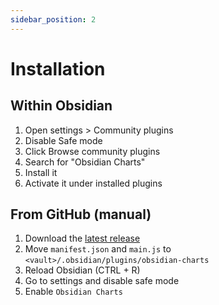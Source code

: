 ```yaml
---
sidebar_position: 2
---
```


# Installation

## Within Obsidian

1.  Open settings > Community plugins
2.  Disable Safe mode
3.  Click Browse community plugins
4.  Search for "Obsidian Charts"
5.  Install it
6.  Activate it under installed plugins

## From GitHub (manual)

1.  Download the [latest release](https://github.com/phibr0/obsidian-charts/releases/latest)
2.  Move `manifest.json` and `main.js` to `<vault>/.obsidian/plugins/obsidian-charts`
3.  Reload Obsidian (CTRL + R)
4.  Go to settings and disable safe mode
5.  Enable `Obsidian Charts`


